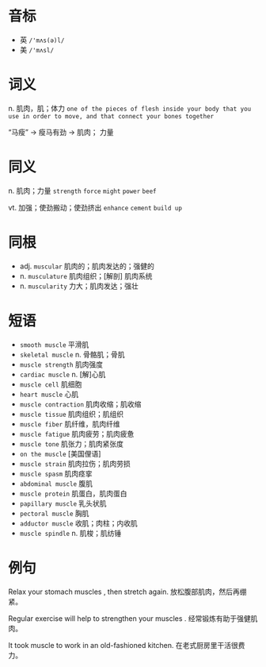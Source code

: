 # 音标

- 英 `/'mʌs(ə)l/`
- 美 `/'mʌsl/`

# 词义

n. 肌肉，肌；体力
`one of the pieces of flesh inside your body that you use in order to move, and that connect your bones together`



“马瘦” → 瘦马有劲 → 肌肉； 力量

# 同义

n. 肌肉；力量
`strength` `force` `might` `power` `beef`

vt. 加强；使劲搬动；使劲挤出
`enhance` `cement` `build up`

# 同根

- adj. `muscular` 肌肉的；肌肉发达的；强健的
- n. `musculature` 肌肉组织；[解剖] 肌肉系统
- n. `muscularity` 力大；肌肉发达；强壮

# 短语

- `smooth muscle` 平滑肌
- `skeletal muscle` n. 骨骼肌；骨肌
- `muscle strength` 肌肉强度
- `cardiac muscle` n. [解]心肌
- `muscle cell` 肌细胞
- `heart muscle` 心肌
- `muscle contraction` 肌肉收缩；肌收缩
- `muscle tissue` 肌肉组织；肌组织
- `muscle fiber` 肌纤维，肌肉纤维
- `muscle fatigue` 肌肉疲劳；肌肉疲惫
- `muscle tone` 肌张力；肌肉紧张度
- `on the muscle` [美国俚语]
- `muscle strain` 肌肉拉伤；肌肉劳损
- `muscle spasm` 肌肉痉挛
- `abdominal muscle` 腹肌
- `muscle protein` 肌蛋白，肌肉蛋白
- `papillary muscle` 乳头状肌
- `pectoral muscle` 胸肌
- `adductor muscle` 收肌；肉柱；内收肌
- `muscle spindle` n. 肌梭；肌纺锤

# 例句

Relax your stomach muscles , then stretch again.
放松腹部肌肉，然后再绷紧。

Regular exercise will help to strengthen your muscles .
经常锻炼有助于强健肌肉。

It took muscle to work in an old-fashioned kitchen.
在老式厨房里干活很费力。


